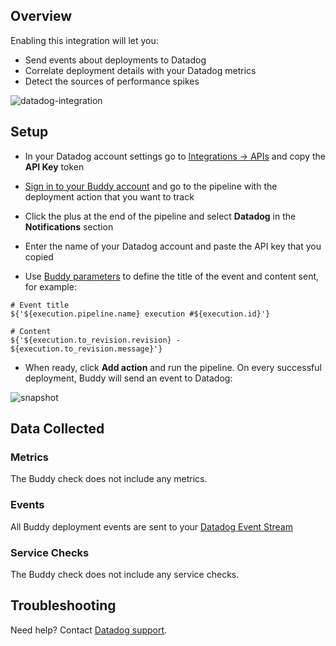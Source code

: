 ## Overview

Enabling this integration will let you:

*   Send events about deployments to Datadog
*   Correlate deployment details with your Datadog metrics
*   Detect the sources of performance spikes

![datadog-integration][1]

## Setup

* In your Datadog account settings go to [Integrations -> APIs][2] and copy the **API Key** token

* [Sign in to your Buddy account][3] and go to the pipeline with the deployment action that you want to track

* Click the plus at the end of the pipeline and select **Datadog** in the **Notifications** section

* Enter the name of your Datadog account and paste the API key that you copied

* Use [Buddy parameters][4] to define the title of the event and content sent, for example:

```
# Event title
${'${execution.pipeline.name} execution #${execution.id}'}

# Content
${'${execution.to_revision.revision} - ${execution.to_revision.message}'}
```

* When ready, click **Add action** and run the pipeline. On every successful deployment, Buddy will send an event to Datadog:

![snapshot][5]

## Data Collected
### Metrics
The Buddy check does not include any metrics.

### Events
All Buddy deployment events are sent to your [Datadog Event Stream][6]

### Service Checks
The Buddy check does not include any service checks.

## Troubleshooting
Need help? Contact [Datadog support][7].

[1]: https://raw.githubusercontent.com/DataDog/integrations-extras/master/buddy/images/datadog-integration.png
[2]: https://app.datadoghq.com/account/settings#api
[3]: https://app.buddy.works/login
[4]: https://buddy.works/knowledge/deployments/what-parameters-buddy-use
[5]: https://raw.githubusercontent.com/DataDog/integrations-extras/master/buddy/images/snapshot.png
[6]: https://docs.datadoghq.com/graphing/event_stream/
[7]: http://docs.datadoghq.com/help/
